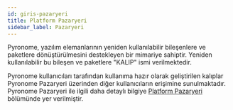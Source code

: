 ```yaml
---
id: giris-pazaryeri
title: Platform Pazaryeri
sidebar_label: Pazaryeri
---
```


<a id="aHeaderMenuAnchor" data-header-menu="Docs"></a>

Pyronome, yazılım elemanlarının yeniden kullanılabilir bileşenlere ve paketlere dönüştürülmesini destekleyen bir mimariye sahiptir. Yeniden kullanılabilir bu bileşen ve paketlere "KALIP" ismi verilmektedir.

Pyronome kullanıcıları tarafından kullanıma hazır olarak geliştirilen kalıplar Pyronome Pazaryeri üzerinden diğer kullanıcıların erişimine sunulmaktadır. Pyronome Pazaryeri ile ilgili daha detaylı bilgiye [Platform Pazaryeri](/latest/tr/docs/platform-pazaryeri) bölümünde yer verilmiştir.